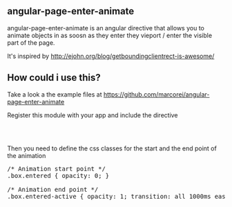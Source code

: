 ## angular-page-enter-animate

angular-page-enter-animate is an angular directive that allows you to animate objects in as soosn as they enter they vieport / enter the visible part of the page.

It's inspired by http://ejohn.org/blog/getboundingclientrect-is-awesome/


## How could i use this?

Take a look a the example files at https://github.com/marcorei/angular-page-enter-animate

Register this module with your app and include the directive
<pre>
<div mr-page-enter="entered" class="box">&nbsp;</div>
</pre>
Then you need to define the css classes for the start and the end point of the animation
<pre>
/* Animation start point */
.box.entered { opacity: 0; } 

/* Animation end point */
.box.entered-active { opacity: 1; transition: all 1000ms ease; }
</pre>

